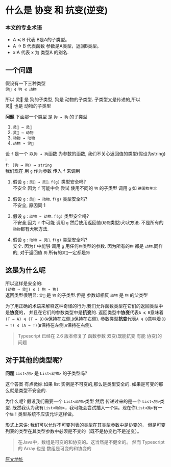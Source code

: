 # 什么是 协变 和 抗变(逆变)

### 本文的专业术语
* A ≼ B 代表 B是A的子类型。
* A → B 代表函数 参数是A类型，返回B类型。
* x:A 代表 x 为 类型A 的别名.

## 一个问题
假设有一下三种类型   
`灵𤟥 ≼ 狗 ≼ 动物`

所以 灵𤟥 是 狗的子类型, 狗是 动物的子类型. 子类型又是传递的,所以  
灵𤟥 也是 动物的子类型  

**问题** 下面那一个类型 是 `狗 → 狗` 的子类型
1. `灵𤟥 → 灵𤟥 `
2. `灵𤟥 → 动物`
3. `动物 → 动物`
4. `动物 → 灵𤟥`

设 `f` 是一个 以`狗 → 狗`函数 为参数的函数,
我们不关心返回值的类型(假设为string) :  
`f: (狗 → 狗) → string`  
我们现在 用 `g` 作为参数 传入 `f` 来调用

1. 假设 `g` : `灵𤟥 → 灵𤟥`. `f(g)` 类型安全吗?    
   不安全 因为 `f` 可能中会 尝试 使用不同的 `狗` 的子类型 调用 `g`
   如 `德国牧羊犬`  

2. 假设 `g` : `灵𤟥 → 动物`. `f(g)` 类型安全吗?  
   不安全, 原因同 1
      
3.  假设 `g` : `动物 → 动物`. `f(g)` 类型安全吗?  
    不安全,因为 `f` 中可能 调用 `g`
    然后使用返回值(`动物`类型)犬吠方法.
    不是所有的`动物`都有犬吠方法.
    
4. 假设 `g` : `动物 → 灵𤟥`. `f(g)` 类型安全吗?  
   安全. 因为`f` 中能够 调用 `g` 用任何`狗`类型的参数.
   因为所有的`狗` 都是 `动物`.同样的, 对于返回值 `狗`
   所有的`灵𤟥`一定都是`狗`
   
## 这是为什么呢
所以这样是安全的:   
` (动物 → 灵𤟥) ≼ ( 狗 → 狗) `   
返回类型很明显: `灵𤟥` 是 `狗` 的子类型.但是 参数却相反 `动物` 是
`狗` 的父类型


为了用正确的术语来解释这种奇怪的行为.我们允许函数类型在它们的返回类型中是**协变**的，
并且在它们的参数类型中是**抗变**的. 
返回类型中**协变**代表`A ≼ B`意味着`(T → A) ≼ (T → B)`(`A`保持在左侧,`B`保持在右侧).
参数类型**抗变**代表`A ≼ B`意味着`(B → T) ≼ (A → T)`(`B`保持在左侧,`A`保持在右侧).


> Typescript 已经在 2.6 版本修复了 函数参数 双变(既能抗变 有能 协变)的问题
 
 
 ## 对于其他的类型呢?
 **问题** `List<狗>` 是 `List<动物>` 的子类型吗?
 
这个答案 有点微妙.如果 list 实例是不可变的,那么是类型安全的. 如果是可变的那么就是类型不安全的.  

为什么呢? 假设我们需要一个 `List<动物>`类型 然后 传递过来的是一个 `List<狗>`类型.
既然我认为我有`List<动物>`，我可能会尝试插入一个`猫`。现在你`List<狗>`有一个`猫`！类型系统不应该允许这样做。


形式上来讲: 我们可以允许不可变列表的类型在其类型参数中是协变的，
但是可变列表的类型在其类型参数中必须是不变的（既不是协变也不是逆变）。

> 在Java中，数组是可变的和协变的。这当然是不健全的。
> 然而 Typescript 的 Array 也是 数组是可变的和协变的

[原文地址](https://www.stephanboyer.com/post/132/what-are-covariance-and-contravariance)
